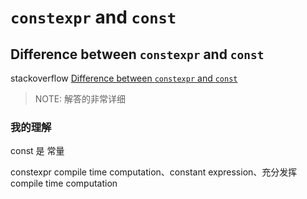 # `constexpr` and `const`

## Difference between `constexpr` and `const`

stackoverflow [Difference between `constexpr` and `const`](https://stackoverflow.com/questions/14116003/difference-between-constexpr-and-const)

> NOTE: 解答的非常详细



### 我的理解

const 是 常量

constexpr compile time computation、constant expression、充分发挥compile time computation
